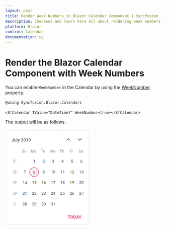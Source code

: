 ```yaml
---
layout: post
title: Render Week Numbers in Blazor Calendar Component | Syncfusion
description: Checkout and learn here all about rendering week numbers in Syncfusion Blazor Calendar component and muchmore.
platform: Blazor
control: Calendar
documentation: ug
---
```


# Render the Blazor Calendar Component with Week Numbers

You can enable `WeekNumber` in the Calendar by using the [WeekNumber](https://help.syncfusion.com/cr/blazor/Syncfusion.Blazor.Calendars.CalendarBase-1.html#Syncfusion_Blazor_Calendars_CalendarBase_1_WeekNumber) property.

```cshtml
@using Syncfusion.Blazor.Calendars

<SfCalendar TValue="DateTime?" WeekNumber=true></SfCalendar>
```

The output will be as follows.

![calendar](../images/week_number.png)